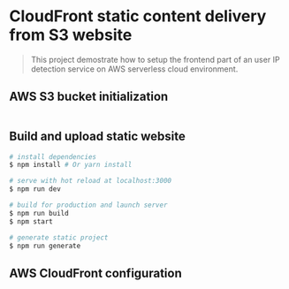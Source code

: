 # CloudFront static content delivery from S3 website

> This project demostrate how to setup the frontend part of an user IP detection service on AWS serverless cloud environment.

## AWS S3 bucket initialization

```bash

```


## Build and upload static website 

``` bash
# install dependencies
$ npm install # Or yarn install

# serve with hot reload at localhost:3000
$ npm run dev

# build for production and launch server
$ npm run build
$ npm start

# generate static project
$ npm run generate
```

## AWS CloudFront configuration

